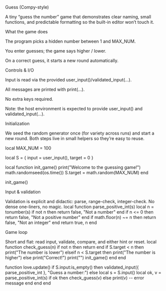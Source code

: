 Guess (Compy-style)

A tiny “guess the number” game that demonstrates clear naming,
small functions, and predictable formatting so the built-in
editor won’t touch it.



What the game does

The program picks a hidden number between 1 and MAX_NUM.

You enter guesses; the game says higher / lower.

On a correct guess, it starts a new round automatically.

Controls & I/O

Input is read via the provided user_input()/validated_input(...).

All messages are printed with print(...).

No extra keys required.

Note: the host environment is expected to provide
user_input() and validated_input(...).

Initialization

We seed the random generator once (for variety across runs) and start
a new round. Both steps live in small helpers so they’re easy to reuse.

local MAX_NUM = 100

local S = {
  input = user_input(),
  target = 0
}

local function init_game()
  print("Welcome to the guessing game!")
  math.randomseed(os.time())
  S.target = math.random(MAX_NUM)
end

init_game()

Input & validation

Validation is explicit and didactic: parse, range-check, integer-check.
No dense one-liners, no magic.
local function parse_positive_int(s)
  local n = tonumber(s)
  if not n then
    return false, "Not a number"
  end
  if n <= 0 then
    return false, "Not a positive number"
  end
  if math.floor(n) ~= n then
    return false, "Not an integer"
  end
  return true, n
end


Game loop

Short and flat: read input, validate, compare, and either hint or reset.
local function check_guess(n)
  if not n then
    return
  end
  if S.target < n then
    print("The number is lower")
  elseif n < S.target then
    print("The number is higher")
  else
    print("Correct!")
    print("")
    init_game()
  end
end

function love.update()
  if S.input:is_empty() then
    validated_input({ parse_positive_int }, "Guess a number:")
  else
    local s = S.input()
    local ok, v = parse_positive_int(s)
    if ok then
      check_guess(v)
    else
      print(v) -- error message
    end
  end
end

